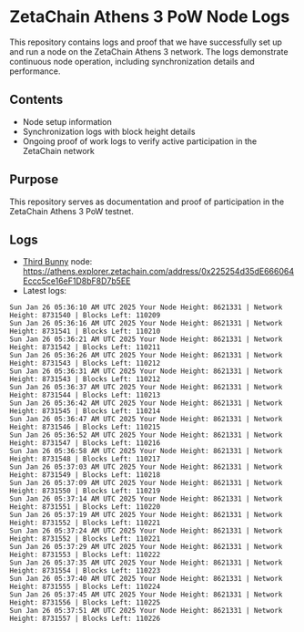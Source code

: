 # ZetaChain Athens 3 PoW Node Logs
This repository contains logs and proof that we have successfully set up and run a node on the ZetaChain Athens 3 network. The logs demonstrate continuous node operation, including synchronization details and performance.

## Contents
- Node setup information
- Synchronization logs with block height details
- Ongoing proof of work logs to verify active participation in the ZetaChain network

## Purpose
This repository serves as documentation and proof of participation in the ZetaChain Athens 3 PoW testnet.

## Logs

- [Third Bunny](https://thirdbunny.xyz/) node: https://athens.explorer.zetachain.com/address/0x225254d35dE666064Eccc5ce16eF1D8bF8D7b5EE
- Latest logs:
```
Sun Jan 26 05:36:10 AM UTC 2025 Your Node Height: 8621331 | Network Height: 8731540 | Blocks Left: 110209
Sun Jan 26 05:36:16 AM UTC 2025 Your Node Height: 8621331 | Network Height: 8731541 | Blocks Left: 110210
Sun Jan 26 05:36:21 AM UTC 2025 Your Node Height: 8621331 | Network Height: 8731542 | Blocks Left: 110211
Sun Jan 26 05:36:26 AM UTC 2025 Your Node Height: 8621331 | Network Height: 8731543 | Blocks Left: 110212
Sun Jan 26 05:36:31 AM UTC 2025 Your Node Height: 8621331 | Network Height: 8731543 | Blocks Left: 110212
Sun Jan 26 05:36:37 AM UTC 2025 Your Node Height: 8621331 | Network Height: 8731544 | Blocks Left: 110213
Sun Jan 26 05:36:42 AM UTC 2025 Your Node Height: 8621331 | Network Height: 8731545 | Blocks Left: 110214
Sun Jan 26 05:36:47 AM UTC 2025 Your Node Height: 8621331 | Network Height: 8731546 | Blocks Left: 110215
Sun Jan 26 05:36:52 AM UTC 2025 Your Node Height: 8621331 | Network Height: 8731547 | Blocks Left: 110216
Sun Jan 26 05:36:58 AM UTC 2025 Your Node Height: 8621331 | Network Height: 8731548 | Blocks Left: 110217
Sun Jan 26 05:37:03 AM UTC 2025 Your Node Height: 8621331 | Network Height: 8731549 | Blocks Left: 110218
Sun Jan 26 05:37:09 AM UTC 2025 Your Node Height: 8621331 | Network Height: 8731550 | Blocks Left: 110219
Sun Jan 26 05:37:14 AM UTC 2025 Your Node Height: 8621331 | Network Height: 8731551 | Blocks Left: 110220
Sun Jan 26 05:37:19 AM UTC 2025 Your Node Height: 8621331 | Network Height: 8731552 | Blocks Left: 110221
Sun Jan 26 05:37:24 AM UTC 2025 Your Node Height: 8621331 | Network Height: 8731552 | Blocks Left: 110221
Sun Jan 26 05:37:29 AM UTC 2025 Your Node Height: 8621331 | Network Height: 8731553 | Blocks Left: 110222
Sun Jan 26 05:37:35 AM UTC 2025 Your Node Height: 8621331 | Network Height: 8731554 | Blocks Left: 110223
Sun Jan 26 05:37:40 AM UTC 2025 Your Node Height: 8621331 | Network Height: 8731555 | Blocks Left: 110224
Sun Jan 26 05:37:45 AM UTC 2025 Your Node Height: 8621331 | Network Height: 8731556 | Blocks Left: 110225
Sun Jan 26 05:37:51 AM UTC 2025 Your Node Height: 8621331 | Network Height: 8731557 | Blocks Left: 110226
```
